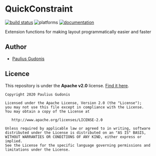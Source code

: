# QuickConstraint

[![build status](https://travis-ci.com/nakkht/quick-constraint.svg?branch=develop)](https://travis-ci.com/nakkht/quick-constraint)
![platforms](https://img.shields.io/badge/platforms-ios%20%7C%20osx%20%7C%20tvos-brightgreen)
[![documentation](https://img.shields.io/badge/doc-reference-brightgreen)](https://nakkht.github.io/quick-constraint/)

Extension functions for making layout programmatically easier and faster

## Author
* [Paulius Gudonis](https://pgu.dev)

## Licence
This repository is under the **Apache v2.0** license. [Find it here](https://github.com/nakkht/quick-constraint/blob/master/LICENSE).

    Copyright 2020 Paulius Gudonis

    Licensed under the Apache License, Version 2.0 (the "License");
    you may not use this file except in compliance with the License.
    You may obtain a copy of the License at

       http://www.apache.org/licenses/LICENSE-2.0

    Unless required by applicable law or agreed to in writing, software
    distributed under the License is distributed on an "AS IS" BASIS,
    WITHOUT WARRANTIES OR CONDITIONS OF ANY KIND, either express or implied.
    See the License for the specific language governing permissions and
    limitations under the License.
